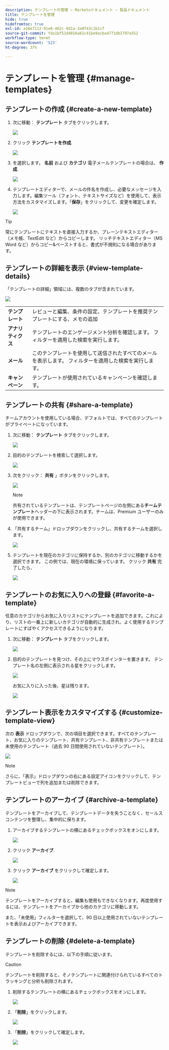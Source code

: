 ```yaml
---
description: テンプレートの管理 — Marketoドキュメント — 製品ドキュメント
title: テンプレートを管理
hide: true
hidefromtoc: true
exl-id: a18e7112-91e8-462c-9d1a-3a0f43c1b1cf
source-git-commit: fda1bf51d4016a61c41be9acba4771db1797a552
workflow-type: tm+mt
source-wordcount: '523'
ht-degree: 37%

---
```


# テンプレートを管理 {#manage-templates}

## テンプレートの作成 {#create-a-new-template}

1. 次に移動： **テンプレート** タブをクリックします。

   ![](assets/manage-templates-1.png)

1. クリック **テンプレートを作成**.

   ![](assets/manage-templates-2.png)

1. を選択します。 **名前** および **カテゴリ** 電子メールテンプレートの場合は、 **作成**.

   ![](assets/manage-templates-3.png)

1. テンプレートエディターで、メールの件名を作成し、必要なメッセージを入力します。編集ツール（フォント、テキストサイズなど）を使用して、表示方法をカスタマイズします。「**保存**」をクリックして、変更を確定します。

   ![](assets/manage-templates-4.png)

>[!TIP]
>
>常にテンプレートにテキストを直接入力するか、プレーンテキストエディター（メモ帳、TextEdit など）からコピーします。 リッチテキストエディター（MS Word など）からコピー&amp;ペーストすると、書式が不規則になる場合があります。

## テンプレートの詳細を表示 {#view-template-details}

「テンプレートの詳細」領域には、複数のタブが含まれています。

![](assets/manage-templates-4a.png)

<table>
 <tr>
  <td><strong>テンプレート</strong></td>
  <td>レビューと編集、条件の設定、テンプレートを推奨テンプレートにする、メモの追加</td>
 </tr>
 <tr>
  <td><strong>アナリティクス</strong></td>
  <td>テンプレートのエンゲージメント分析を確認します。 フィルターを適用した検索を実行します。</td>
 </tr>
 <tr>
  <td><strong>メール</strong></td>
  <td>このテンプレートを使用して送信されたすべてのメールを表示します。 フィルターを適用した検索を実行します。</td>
 </tr>
 <tr>
  <td><strong>キャンペーン</strong></td>
  <td>テンプレートが使用されているキャンペーンを確認します。</td>
 </tr>
</table>

## テンプレートの共有 {#share-a-template}

チームアカウントを使用している場合、デフォルトでは、すべてのテンプレートがプライベートになっています。

1. 次に移動： **テンプレート** タブをクリックします。

   ![](assets/manage-templates-5.png)

1. 目的のテンプレートを検索して選択します。

   ![](assets/manage-templates-6.png)

1. 次をクリック： **共有** 」ボタンをクリックします。

   ![](assets/manage-templates-7.png)

   >[!NOTE]
   >
   >共有されているテンプレートは、テンプレートページの左側にある&#x200B;**チームテンプレート**&#x200B;ヘッダーの下に表示されます。チームは、Premium ユーザーのみが使用できます。

1. 「共有するチーム」ドロップダウンをクリックし、共有するチームを選択します。

   ![](assets/manage-templates-8.png)

1. テンプレートを現在のカテゴリに保持するか、別のカテゴリに移動するかを選択できます。 この例では、現在の環境に保っています。 クリック **共有** 完了したら、

   ![](assets/manage-templates-9.png)

## テンプレートのお気に入りへの登録 {#favorite-a-template}

任意のカテゴリからお気に入りリストにテンプレートを追加できます。これにより、リストの一番上に新しいカテゴリが自動的に生成され、よく使用するテンプレートにすばやくアクセスできるようになります。

1. 次に移動： **テンプレート** タブをクリックします。

   ![](assets/manage-templates-10.png)

1. 目的のテンプレートを見つけ、その上にマウスポインターを置きます。 テンプレート名の左側に表示される星をクリックします。

   ![](assets/manage-templates-11.png)

   お気に入りに入った後、星は残ります。

   ![](assets/manage-templates-12.png)

## テンプレート表示をカスタマイズする {#customize-template-view}

次の **表示** ドロップダウンで、次の項目を選択できます。すべてのテンプレート、お気に入りのテンプレート、共有テンプレート、非共有テンプレートまたは未使用のテンプレート（過去 90 日間使用されていないテンプレート）。

![](assets/manage-templates-13.png)

>[!NOTE]
>
>さらに、「表示」ドロップダウンの右にある設定アイコンをクリックして、テンプレートビューで列を追加または削除できます。

## テンプレートのアーカイブ {#archive-a-template}

テンプレートをアーカイブして、テンプレートデータを失うことなく、セールスコンテンツを整理し、集中的に保ちます。

1. アーカイブするテンプレートの横にあるチェックボックスをオンにします。

   ![](assets/manage-templates-14.png)

1. クリック **アーカイブ**.

   ![](assets/manage-templates-15.png)

1. クリック **アーカイブ** をクリックして確定します。

   ![](assets/manage-templates-16.png)

>[!NOTE]
>
>テンプレートをアーカイブすると、編集も使用もできなくなります。再度使用するには、テンプレートをアーカイブから他のカテゴリに移動します。

また、「未使用」フィルターを選択して、90 日以上使用されていないテンプレートを表示およびアーカイブできます。

## テンプレートの削除 {#delete-a-template}

テンプレートを削除するには、以下の手順に従います。

>[!CAUTION]
>
>テンプレートを削除すると、そノテンプレートに関連付けられているすべてのトラッキングと分析も削除されます。

1. 削除するテンプレートの横にあるチェックボックスをオンにします。

   ![](assets/manage-templates-17.png)

1. 「**削除**」をクリックします。

   ![](assets/manage-templates-18.png)

1. 「**削除**」をクリックして確定します。

   ![](assets/manage-templates-19.png)
